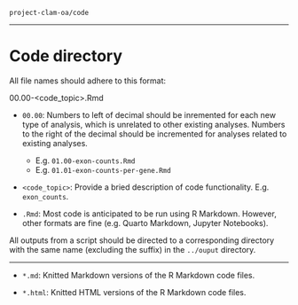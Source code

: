`project-clam-oa/code`

---

# Code directory

All file names should adhere to this format:

00.00-<code_topic>.Rmd

- `00.00`: Numbers to left of decimal should be inremented for each new type of analysis, which is unrelated to other existing analyses. Numbers to the right of the decimal should be incremented for analyses related to existing analyses.

	- E.g. `01.00-exon-counts.Rmd`
	- E.g. `01.01-exon-counts-per-gene.Rmd`
	
- `<code_topic>`: Provide a bried description of code functionality. E.g. `exon_counts`.

- `.Rmd`: Most code is anticipated to be run using R Markdown. However, other formats are fine (e.g. Quarto Markdown, Jupyter Notebooks). 

All outputs from a script should be directed to a corresponding directory with the same name (excluding the suffix) in the `../ouput` directory.

---

- `*.md`: Knitted Markdown versions of the R Markdown code files.

- `*.html`: Knitted HTML versions of the R Markdown code files.
